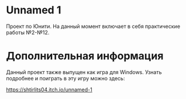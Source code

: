 # Unnamed 1
Проект по Юнити. На данный момент включает в себя практические работы №2-№12.

# Дополнительная информация

Данный проект также выпущен как игра для Windows. Узнать подробнее и поиграть в эту игру можно здесь:

https://shtirlits04.itch.io/unnamed-1
